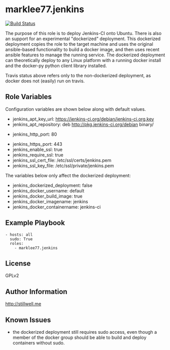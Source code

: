 marklee77.jenkins
=================

[![Build Status](https://travis-ci.org/marklee77/ansible-role-jenkins.svg?branch=master)](https://travis-ci.org/marklee77/ansible-role-jenkins)

The purpose of this role is to deploy Jenkins-CI onto Ubuntu. There is also an
support for an experimental "dockerized" deployment. This dockerized deployment
copies the role to the target machine and uses the original ansible-based
functionality to build a docker image, and then uses recent ansible features to
manage the running service. The dockerized deployment can theoretically deploy
to any Linux platform with a running docker install and the docker-py python
client library installed.

Travis status above refers only to the non-dockerized deployment, as docker does 
not (easily) run on travis.

Role Variables
--------------

Configuration variables are shown below along with default values.
- jenkins_apt_key_url: https://jenkins-ci.org/debian/jenkins-ci.org.key
- jenkins_apt_repository: deb http://pkg.jenkins-ci.org/debian binary/
+ jenkins_http_port: 80
- jenkins_https_port: 443
- jenkins_enable_ssl: true
- jenkins_require_ssl: true
- jenkins_ssl_cert_file: /etc/ssl/certs/jenkins.pem
- jenkins_ssl_key_file: /etc/ssl/private/jenkins.pem

The variables below only affect the dockerized deployment:

- jenkins_dockerized_deployment: false
- jenkins_docker_username: default
- jenkins_docker_build_image: true
- jenkins_docker_imagename: jenkins
- jenkins_docker_containername: jenkins-ci

Example Playbook
-------------------------

    - hosts: all
      sudo: True
      roles:
        - marklee77.jenkins

License
-------

GPLv2

Author Information
------------------

http://stillwell.me

Known Issues
------------

- the dockerized deployment still requires sudo access, even though a member of 
  the docker group should be able to build and deploy containers without sudo.
